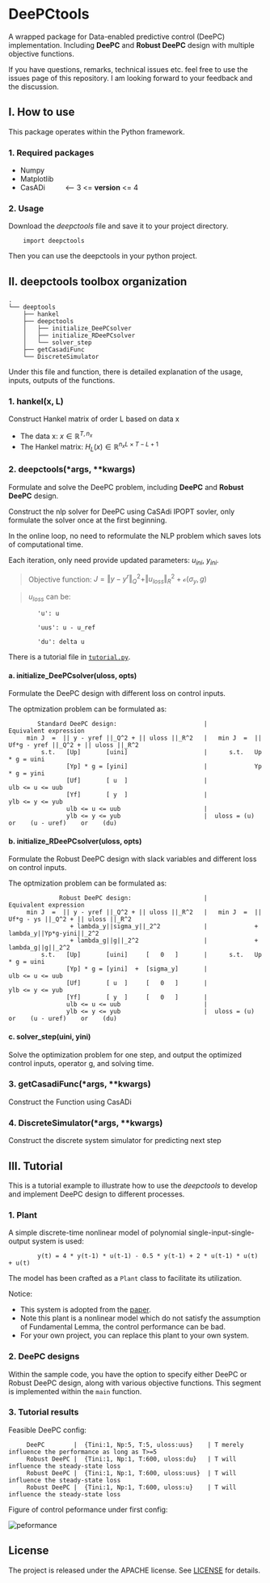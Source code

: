 # DeePCtools
A wrapped package for Data-enabled predictive control (DeePC) implementation. Including **DeePC** and **Robust DeePC** design with multiple objective functions.

If you have questions, remarks, technical issues etc. feel free to use the issues page of this repository. I am looking forward to your feedback and the discussion.
## I. How to use

This package operates within the Python framework.

### 1. Required packages

- Numpy
- Matplotlib
- CasADi &emsp; &emsp;     <-- 3 <= __version__ <= 4

### 2. Usage

Download the *deepctools* file and save it to your project directory.

```
    import deepctools
```
Then you can use the deepctools in your python project.

## II. deepctools toolbox organization
```
. 
└── deeptools 
    ├── hankel 
    ├── deepctools 
    │   ├── initialize_DeePCsolver
    │   ├── initialize_RDeePCsolver
    │   └── solver_step
    ├── getCasadiFunc 
    └── DiscreteSimulator
```

Under this file and function, there is detailed explanation of the usage, inputs, outputs of the functions. 

### 1. hankel(x, L)

Construct Hankel matrix of order L based on data x 

- The data x: $x \in \mathbb{R}^{T, n_x}$
- The Hankel matrix: $H_L(x) \in \mathbb{R}^{n_x  L \times T - L + 1}$

### 2. deepctools(*args, **kwargs)

Formulate and solve the DeePC problem, including **DeePC** and **Robust DeePC** design.

Construct the nlp solver for DeePC using CaSAdi IPOPT sovler, only formulate the solver once at the first beginning. 

In the online loop, no need to reformulate the NLP problem which saves lots of computational time.

Each iteration, only need provide updated parameters: $u_{ini}$, $y_{ini}$.

> Objective function: $J = \Vert y - y^r \Vert_Q^2 + \Vert u_{loss} \Vert_R^2 + \mathcal{o}(\sigma_y, g)$

> $u_{loss}$ can be:

```       
        'u': u

        'uus': u - u_ref

        'du': delta u
``` 

There is a tutorial file in [`tutorial.py`](./tutorial.py).

#### a. initialize_DeePCsolver(uloss, opts)  

Formulate the DeePC design with different loss on control inputs.

The optmization problem can be formulated as:

```
        Standard DeePC design:                        |            Equivalent expression
     min J  =  || y - yref ||_Q^2 + || uloss ||_R^2   |   min J  =  || Uf*g - yref ||_Q^2 + || uloss ||_R^2
         s.t.   [Up]       [uini]                     |      s.t.   Up * g = uini
                [Yp] * g = [yini]                     |             Yp * g = yini
                [Uf]       [ u  ]                     |             ulb <= u <= uub
                [Yf]       [ y  ]                     |             ylb <= y <= yub
                ulb <= u <= uub                       |
                ylb <= y <= yub                       |  uloss = (u)   or    (u - uref)    or    (du)
```


#### b. initialize_RDeePCsolver(uloss, opts)  

Formulate the Robust DeePC design with slack variables and different loss on control inputs.

The optmization problem can be formulated as:

```
              Robust DeePC design:                    |            Equivalent expression
     min J  =  || y - yref ||_Q^2 + || uloss ||_R^2   |   min J  =  || Uf*g - ys ||_Q^2 + || uloss ||_R^2
                 + lambda_y||sigma_y||_2^2            |             + lambda_y||Yp*g-yini||_2^2
                 + lambda_g||g||_2^2                  |             + lambda_g||g||_2^2
         s.t.   [Up]       [uini]     [   0   ]       |      s.t.   Up * g = uini
                [Yp] * g = [yini]  +  [sigma_y]       |             ulb <= u <= uub
                [Uf]       [ u  ]     [   0   ]       |             ylb <= y <= yub
                [Yf]       [ y  ]     [   0   ]       |
                ulb <= u <= uub                       |
                ylb <= y <= yub                       |  uloss = (u)   or    (u - uref)    or    (du)
```

#### c. solver_step(uini, yini) 

Solve the optimization problem for one step, and output the optimized control inputs, operator g, and solving time.


### 3. getCasadiFunc(*args, **kwargs)

Construct the Function using CasADi

### 4. DiscreteSimulator(*args, **kwargs)

Construct the discrete system simulator for predicting next step

## III. Tutorial 

This is a tutorial example to illustrate how to use the *deepctools* to develop and implement DeePC design to different processes.

### 1. Plant

A simple discrete-time nonlinear model of polynomial single-input-single-output system is used: 

```
        y(t) = 4 * y(t-1) * u(t-1) - 0.5 * y(t-1) + 2 * u(t-1) * u(t) + u(t)
```

The model has been crafted as a `Plant` class to facilitate its utilization.

Notice:

- This system is adopted from the [paper](https://ieeexplore.ieee.org/abstract/document/10319277).
- Note this plant is a nonlinear model which do not satisfy the assumption of Fundamental Lemma, the control performance can be bad.
- For your own project, you can replace this plant to your own system.


### 2. DeePC designs

Within the sample code, you have the option to specify either DeePC or Robust DeePC design, along with various objective functions. This segment is implemented within the `main` function.

### 3. Tutorial results

Feasible DeePC config: 
```
     DeePC        |  {Tini:1, Np:5, T:5, uloss:uus}    | T merely influence the performance as long as T>=5 
     Robust DeePC |  {Tini:1, Np:1, T:600, uloss:du}   | T will influence the steady-state loss 
     Robust DeePC |  {Tini:1, Np:1, T:600, uloss:uus}  | T will influence the steady-state loss
     Robust DeePC |  {Tini:1, Np:1, T:600, uloss:u}    | T will influence the steady-state loss
```

Figure of control peformance under first config:

![peformance](https://github.com/QiYuan-Zhang/DeePCtools/assets/53491122/b662fe31-b2ee-43b2-9c38-98673b2ddfb1)


## License

The project is released under the APACHE license. See [LICENSE](LICENSE) for details.